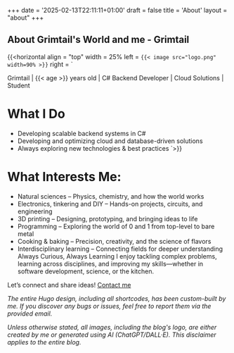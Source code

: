 +++
date = '2025-02-13T22:11:11+01:00'
draft = false
title = 'About'
layout = "about"
+++

## About Grimtail's World and me - Grimtail

{{<horizontal align = "top" width = 25% left = `
{{< image src="logo.png" width=90% >}}
` right = `

Grimtail | {{< age >}} years old | C# Backend Developer | Cloud Solutions | Student

# What I Do
* Developing scalable backend systems in C#
* Developing and optimizing cloud and database-driven solutions
* Always exploring new technologies & best practices
`>}} 

# What Interests Me:
* Natural sciences – Physics, chemistry, and how the world works
* Electronics, tinkering and DIY – Hands-on projects, circuits, and engineering
* 3D printing – Designing, prototyping, and bringing ideas to life
* Programming – Exploring the world of 0 and 1 from top-level to bare metal
* Cooking & baking – Precision, creativity, and the science of flavors
* Interdisciplinary learning – Connecting fields for deeper understanding
Always Curious, Always Learning
I enjoy tackling complex problems, learning across disciplines, and improving my skills—whether in software development, science, or the kitchen.

Let’s connect and share ideas! 
[Contact me](mailto:grimtailstuff@gmail.com)

*The entire Hugo design, including all shortcodes, has been custom-built by me. If you discover any bugs or issues, feel free to report them via the provided email.*  


*Unless otherwise stated, all images, including the blog's logo, are either created by me or generated using AI (ChatGPT/DALL·E). This disclaimer applies to the entire blog.*
